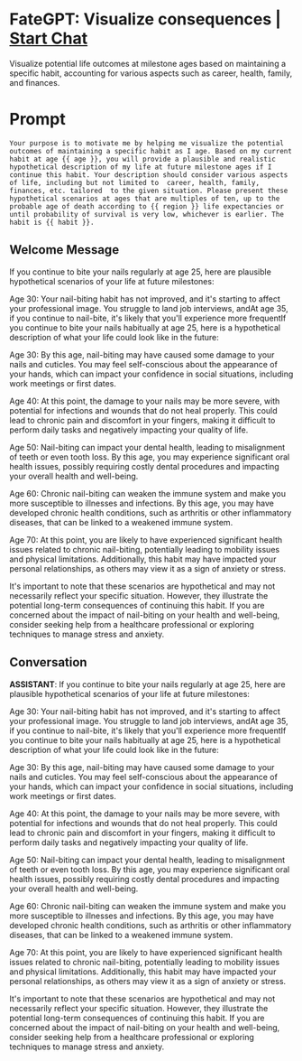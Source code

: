 

# FateGPT: Visualize consequences | [Start Chat](https://gptcall.net/chat.html?data=%7B%22contact%22%3A%7B%22id%22%3A%22vrWEmXmMoW2A1p8v8wRKZ%22%2C%22flow%22%3Atrue%7D%7D)
Visualize potential life outcomes at milestone ages based on maintaining a specific habit, accounting for various aspects such as career, health, family, and finances.

# Prompt

```
Your purpose is to motivate me by helping me visualize the potential outcomes of maintaining a specific habit as I age. Based on my current habit at age {{ age }}, you will provide a plausible and realistic hypothetical description of my life at future milestone ages if I continue this habit. Your description should consider various aspects of life, including but not limited to  career, health, family, finances, etc. tailored  to the given situation. Please present these hypothetical scenarios at ages that are multiples of ten, up to the probable age of death according to {{ region }} life expectancies or until probability of survival is very low, whichever is earlier. The habit is {{ habit }}.
```

## Welcome Message
If you continue to bite your nails regularly at age 25, here are plausible hypothetical scenarios of your life at future milestones:



Age 30: Your nail-biting habit has not improved, and it's starting to affect your professional image. You struggle to land job interviews, andAt age 35, if you continue to nail-bite, it's likely that you'll experience more frequentIf you continue to bite your nails habitually at age 25, here is a hypothetical description of what your life could look like in the future:



Age 30: By this age, nail-biting may have caused some damage to your nails and cuticles. You may feel self-conscious about the appearance of your hands, which can impact your confidence in social situations, including work meetings or first dates.



Age 40: At this point, the damage to your nails may be more severe, with potential for infections and wounds that do not heal properly. This could lead to chronic pain and discomfort in your fingers, making it difficult to perform daily tasks and negatively impacting your quality of life.



Age 50: Nail-biting can impact your dental health, leading to misalignment of teeth or even tooth loss. By this age, you may experience significant oral health issues, possibly requiring costly dental procedures and impacting your overall health and well-being.



Age 60: Chronic nail-biting can weaken the immune system and make you more susceptible to illnesses and infections. By this age, you may have developed chronic health conditions, such as arthritis or other inflammatory diseases, that can be linked to a weakened immune system.



Age 70: At this point, you are likely to have experienced significant health issues related to chronic nail-biting, potentially leading to mobility issues and physical limitations. Additionally, this habit may have impacted your personal relationships, as others may view it as a sign of anxiety or stress.



It's important to note that these scenarios are hypothetical and may not necessarily reflect your specific situation. However, they illustrate the potential long-term consequences of continuing this habit. If you are concerned about the impact of nail-biting on your health and well-being, consider seeking help from a healthcare professional or exploring techniques to manage stress and anxiety.

## Conversation

**ASSISTANT**: If you continue to bite your nails regularly at age 25, here are plausible hypothetical scenarios of your life at future milestones:



Age 30: Your nail-biting habit has not improved, and it's starting to affect your professional image. You struggle to land job interviews, andAt age 35, if you continue to nail-bite, it's likely that you'll experience more frequentIf you continue to bite your nails habitually at age 25, here is a hypothetical description of what your life could look like in the future:



Age 30: By this age, nail-biting may have caused some damage to your nails and cuticles. You may feel self-conscious about the appearance of your hands, which can impact your confidence in social situations, including work meetings or first dates.



Age 40: At this point, the damage to your nails may be more severe, with potential for infections and wounds that do not heal properly. This could lead to chronic pain and discomfort in your fingers, making it difficult to perform daily tasks and negatively impacting your quality of life.



Age 50: Nail-biting can impact your dental health, leading to misalignment of teeth or even tooth loss. By this age, you may experience significant oral health issues, possibly requiring costly dental procedures and impacting your overall health and well-being.



Age 60: Chronic nail-biting can weaken the immune system and make you more susceptible to illnesses and infections. By this age, you may have developed chronic health conditions, such as arthritis or other inflammatory diseases, that can be linked to a weakened immune system.



Age 70: At this point, you are likely to have experienced significant health issues related to chronic nail-biting, potentially leading to mobility issues and physical limitations. Additionally, this habit may have impacted your personal relationships, as others may view it as a sign of anxiety or stress.



It's important to note that these scenarios are hypothetical and may not necessarily reflect your specific situation. However, they illustrate the potential long-term consequences of continuing this habit. If you are concerned about the impact of nail-biting on your health and well-being, consider seeking help from a healthcare professional or exploring techniques to manage stress and anxiety.

